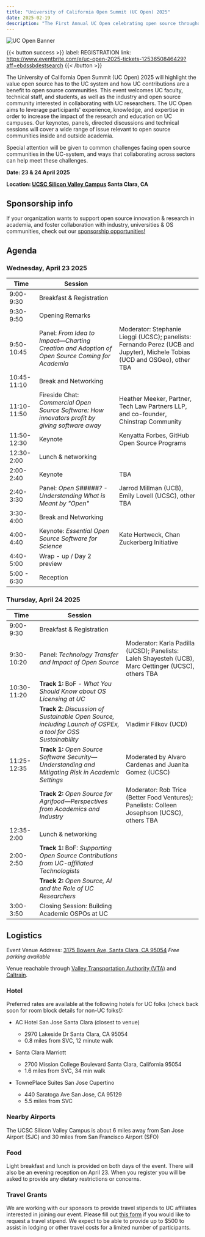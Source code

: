 ```yaml
---
title: "University of California Open Summit (UC Open) 2025"
date: 2025-02-19
description: "The First Annual UC Open celebrating open source throughout the UC system:  23 & 24 April 2025 – Santa Clara, CA"
---
```


![UC Open Banner](Banner_UCOpen2025.png)

{{< button success >}}
label: REGISTRATION
link: https://www.eventbrite.com/e/uc-open-2025-tickets-1253650846429?aff=ebdssbdestsearch
{{< /button >}}

The University of California Open Summit (UC Open) 2025 will highlight the value open source has to the UC system and how UC contributions are a benefit to open source communities. This event welcomes UC faculty, technical staff, and students, as well as the industry and open source community interested in collaborating with UC researchers. The UC Open aims to leverage participants' experience, knowledge, and expertise in order to increase the impact of the research and education on UC campuses. Our keynotes, panels, directed discussions and technical sessions will cover a wide range of issue relevant to open source communities inside and outside academia.

Special attention will be given to common challenges facing open source communities in the UC-system, and ways that collaborating across sectors can help meet these challenges.

**Date: 23 & 24 April 2025**

**Location: [UCSC Silicon Valley Campus](https://siliconvalley.ucsc.edu/facility/) Santa Clara, CA**

## Sponsorship info

If your organization wants to support open source innovation & research in academia, and foster collaboration with industry, universities & OS communities, check out our [sponsorship opportunities!](./sponsor/_index.md)

## Agenda

### Wednesday, April 23 2025

| Time        | Session                                                                                         |                                                                                                                            |
| ----------- | ----------------------------------------------------------------------------------------------- | -------------------------------------------------------------------------------------------------------------------------- |
| 9:00-9:30   | Breakfast & Registration                                                                        |                                                                                                                            |
| 9:30-9:50   | Opening Remarks                                                                                 |                                                                                                                            |
| 9:50-10:45  | Panel: _From Idea to Impact—Charting Creation and Adoption of Open Source Coming for Academia_  | Moderator: Stephanie Lieggi (UCSC); panelists: Fernando Perez (UCB and Jupyter), Michele Tobias (UCD and OSGeo), other TBA |
| 10:45-11:10 | Break and Networking                                                                            |                                                                                                                            |
| 11:10-11:50 | Fireside Chat: _Commercial Open Source Software: How innovators profit by giving software away_ | Heather Meeker, Partner, Tech Law Partners LLP, and co-founder, Chinstrap Community                                        |
| 11:50-12:30 | Keynote                                                                                         | Kenyatta Forbes, GitHub Open Source Programs                                                                               |
| 12:30-2:00  | Lunch & networking                                                                              |                                                                                                                            |
| 2:00-2:40   | Keynote                                                                                         | TBA                                                                                                                        |
| 2:40-3:30   | Panel: _Open S#####? - Understanding What is Meant by "Open"_                                   | Jarrod Millman (UCB), Emily Lovell (UCSC), other TBA                                                                       |
| 3:30-4:00   | Break and Networking                                                                            |                                                                                                                            |
| 4:00-4:40   | Keynote: _Essential Open Source Software for Science_                                           | Kate Hertweck, Chan Zuckerberg Initiative                                                                                  |
| 4:40-5:00   | Wrap - up / Day 2 preview                                                                       |                                                                                                                            |
| 5:00 - 6:30 | Reception                                                                                       |                                                                                                                            |

### Thursday, April 24 2025

| Time        | Session                                                                                                        |                                                                                                      |
| ----------- | -------------------------------------------------------------------------------------------------------------- | ---------------------------------------------------------------------------------------------------- |
| 9:00-9:30   | Breakfast & Registration                                                                                       |                                                                                                      |
| 9:30-10:20  | Panel: _Technology Transfer and Impact of Open Source_                                                         | Moderator: Karla Padilla (UCSD); Panelists: Laleh Shayesteh (UCB), Marc Oettinger (UCSC), others TBA |
| 10:30-11:20 | **Track 1:** BoF - _What You Should Know about OS Licensing at UC_                                             |                                                                                                      |
|             | **Track 2**: _Discussion of Sustainable Open Source, including Launch of OSPEx, a tool for OSS Sustainability_ | Vladimir Filkov (UCD)                                                                                |
| 11:25-12:35 | **Track 1:** _Open Source Software Security—Understanding and Mitigating Risk in Academic Settings_            | Moderated by Alvaro Cardenas and Juanita Gomez (UCSC)                                                |
|             | **Track 2:** _Open Source for Agrifood—Perspectives from Academics and Industry_                               | Moderator: Rob Trice (Better Food Ventures); Panelists: Colleen Josephson (UCSC), others TBA         |
| 12:35-2:00  | Lunch & networking                                                                                             |                                                                                                      |
| 2:00-2:50   | **Track 1:** BoF: _Supporting Open Source Contributions from UC-affiliated Technologists_                      |                                                                                                      |
|             | **Track 2:** _Open Source, AI and the Role of UC Researchers_                                                  |
| 3:00-3:50   | Closing Session: Building Academic OSPOs at UC                                                                 |                                                                                                      |

## Logistics

Event Venue Address: [3175 Bowers Ave, Santa Clara, CA 95054](https://www.openstreetmap.org/directions?from=&to=37.379740,-121.976883#map=19/37.379619/-121.977135)
_Free parking available_

Venue reachable through [Valley Transportation Authority (VTA)](https://www.vta.org/) and [Caltrain](https://www.caltrain.com/).

### Hotel

Preferred rates are available at the following hotels for UC folks (check back soon for room block details for non-UC folks!):

- AC Hotel San Jose Santa Clara (closest to venue)
  - 2970 Lakeside Dr Santa Clara, CA 95054
  - 0.8 miles from SVC, 12 minute walk

- Santa Clara Marriott
  - 2700 Mission College Boulevard Santa Clara, California 95054
  - 1.6 miles from SVC, 34 min walk

- TownePlace Suites San Jose Cupertino
  - 440 Saratoga Ave San Jose, CA 95129
  - 5.5 miles from SVC

### Nearby Airports

The UCSC Silicon Valley Campus is about 6 miles away from San Jose Airport (SJC) and 30 miles from San Francisco Airport (SFO)

### Food

Light breakfast and lunch is provided on both days of the event. There will also be an evening reception on April 23. When you register you will be asked to provide any dietary restrictions or concerns.

### Travel Grants

We are working with our sponsors to provide travel stipends to UC affiliates interested in joining our event. Please fill out [this form](https://forms.gle/231icFHf4j5C4yWP8) if you would like to request a travel stipend. We expect to be able to provide up to $500 to assist in lodging or other travel costs for a limited number of participants.
